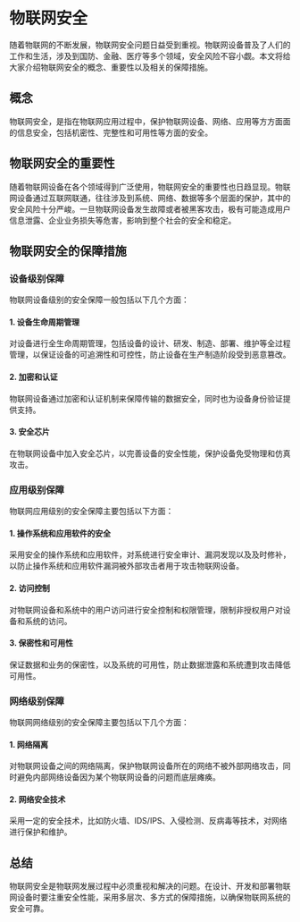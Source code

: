 # 物联网安全

随着物联网的不断发展，物联网安全问题日益受到重视。物联网设备普及了人们的工作和生活，涉及到国防、金融、医疗等多个领域，安全风险不容小觑。本文将给大家介绍物联网安全的概念、重要性以及相关的保障措施。

## 概念

物联网安全，是指在物联网应用过程中，保护物联网设备、网络、应用等方方面面的信息安全，包括机密性、完整性和可用性等方面的安全。

## 物联网安全的重要性

随着物联网设备在各个领域得到广泛使用，物联网安全的重要性也日趋显现。物联网设备通过互联网联通，往往涉及到系统、网络、数据等多个层面的保护，其中的安全风险十分严峻。一旦物联网设备发生故障或者被黑客攻击，极有可能造成用户信息泄露、企业业务损失等危害，影响到整个社会的安全和稳定。

## 物联网安全的保障措施

### 设备级别保障

物联网设备级别的安全保障一般包括以下几个方面：

#### 1. 设备生命周期管理

对设备进行全生命周期管理，包括设备的设计、研发、制造、部署、维护等全过程管理，以保证设备的可追溯性和可控性，防止设备在生产制造阶段受到恶意篡改。

#### 2. 加密和认证

物联网设备通过加密和认证机制来保障传输的数据安全，同时也为设备身份验证提供支持。

#### 3. 安全芯片

在物联网设备中加入安全芯片，以完善设备的安全性能，保护设备免受物理和仿真攻击。

### 应用级别保障

物联网应用级别的安全保障主要包括以下方面：

#### 1. 操作系统和应用软件的安全

采用安全的操作系统和应用软件，对系统进行安全审计、漏洞发现以及及时修补，以防止操作系统和应用软件漏洞被外部攻击者用于攻击物联网设备。

#### 2. 访问控制

对物联网设备和系统中的用户访问进行安全控制和权限管理，限制非授权用户对设备和系统的访问。

#### 3. 保密性和可用性

保证数据和业务的保密性，以及系统的可用性，防止数据泄露和系统遭到攻击降低可用性。

### 网络级别保障

物联网网络级别的安全保障主要包括以下几个方面：

#### 1. 网络隔离

对物联网设备之间的网络隔离，保护物联网设备所在的网络不被外部网络攻击，同时避免内部网络设备因为某个物联网设备的问题而底层瘫痪。

#### 2. 网络安全技术

采用一定的安全技术，比如防火墙、IDS/IPS、入侵检测、反病毒等技术，对网络进行保护和维护。

## 总结

物联网安全是物联网发展过程中必须重视和解决的问题。在设计、开发和部署物联网设备时要注重安全性能，采用多层次、多方式的保障措施，以确保物联网系统的安全可靠。